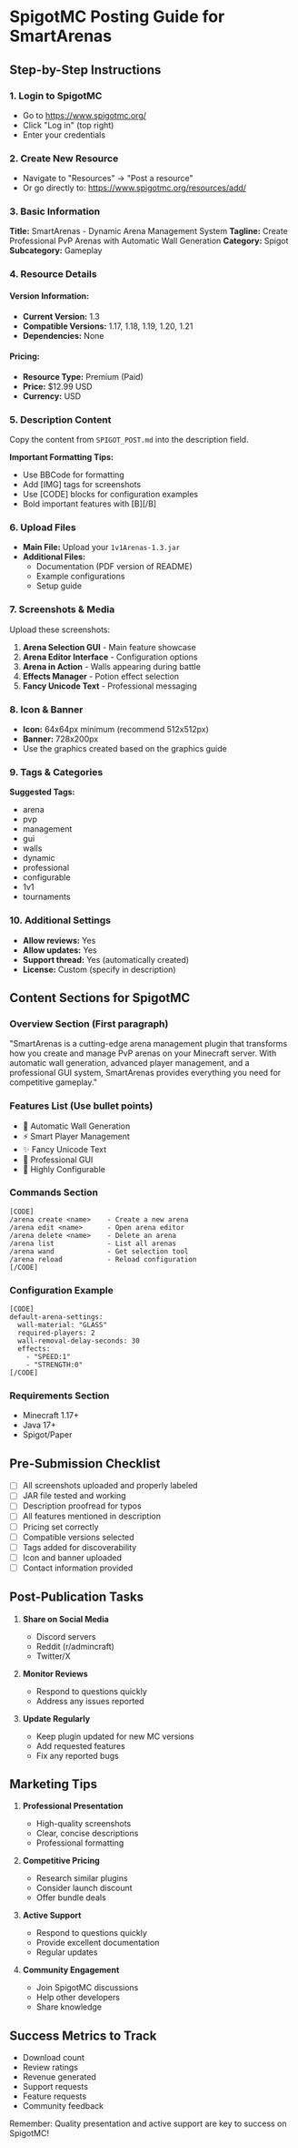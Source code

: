 # SpigotMC Posting Guide for SmartArenas

## Step-by-Step Instructions

### 1. Login to SpigotMC
- Go to https://www.spigotmc.org/
- Click "Log in" (top right)
- Enter your credentials

### 2. Create New Resource
- Navigate to "Resources" → "Post a resource"
- Or go directly to: https://www.spigotmc.org/resources/add/

### 3. Basic Information
**Title:** SmartArenas - Dynamic Arena Management System
**Tagline:** Create Professional PvP Arenas with Automatic Wall Generation
**Category:** Spigot
**Subcategory:** Gameplay

### 4. Resource Details

#### Version Information:
- **Current Version:** 1.3
- **Compatible Versions:** 1.17, 1.18, 1.19, 1.20, 1.21
- **Dependencies:** None

#### Pricing:
- **Resource Type:** Premium (Paid)
- **Price:** $12.99 USD
- **Currency:** USD

### 5. Description Content
Copy the content from `SPIGOT_POST.md` into the description field.

**Important Formatting Tips:**
- Use BBCode for formatting
- Add [IMG] tags for screenshots
- Use [CODE] blocks for configuration examples
- Bold important features with [B][/B]

### 6. Upload Files
- **Main File:** Upload your `1v1Arenas-1.3.jar`
- **Additional Files:**
  - Documentation (PDF version of README)
  - Example configurations
  - Setup guide

### 7. Screenshots & Media
Upload these screenshots:
1. **Arena Selection GUI** - Main feature showcase
2. **Arena Editor Interface** - Configuration options
3. **Arena in Action** - Walls appearing during battle
4. **Effects Manager** - Potion effect selection
5. **Fancy Unicode Text** - Professional messaging

### 8. Icon & Banner
- **Icon:** 64x64px minimum (recommend 512x512px)
- **Banner:** 728x200px
- Use the graphics created based on the graphics guide

### 9. Tags & Categories
**Suggested Tags:**
- arena
- pvp
- management
- gui
- walls
- dynamic
- professional
- configurable
- 1v1
- tournaments

### 10. Additional Settings
- **Allow reviews:** Yes
- **Allow updates:** Yes
- **Support thread:** Yes (automatically created)
- **License:** Custom (specify in description)

## Content Sections for SpigotMC

### Overview Section (First paragraph)
"SmartArenas is a cutting-edge arena management plugin that transforms how you create and manage PvP arenas on your Minecraft server. With automatic wall generation, advanced player management, and a professional GUI system, SmartArenas provides everything you need for competitive gameplay."

### Features List (Use bullet points)
- 🧱 Automatic Wall Generation
- ⚡ Smart Player Management
- ✨ Fancy Unicode Text
- 🎨 Professional GUI
- 🔧 Highly Configurable

### Commands Section
```
[CODE]
/arena create <name>    - Create a new arena
/arena edit <name>      - Open arena editor
/arena delete <name>    - Delete an arena
/arena list             - List all arenas
/arena wand             - Get selection tool
/arena reload           - Reload configuration
[/CODE]
```

### Configuration Example
```
[CODE]
default-arena-settings:
  wall-material: "GLASS"
  required-players: 2
  wall-removal-delay-seconds: 30
  effects:
    - "SPEED:1"
    - "STRENGTH:0"
[/CODE]
```

### Requirements Section
- Minecraft 1.17+
- Java 17+
- Spigot/Paper

## Pre-Submission Checklist

- [ ] All screenshots uploaded and properly labeled
- [ ] JAR file tested and working
- [ ] Description proofread for typos
- [ ] All features mentioned in description
- [ ] Pricing set correctly
- [ ] Compatible versions selected
- [ ] Tags added for discoverability
- [ ] Icon and banner uploaded
- [ ] Contact information provided

## Post-Publication Tasks

1. **Share on Social Media**
   - Discord servers
   - Reddit (r/admincraft)
   - Twitter/X

2. **Monitor Reviews**
   - Respond to questions quickly
   - Address any issues reported

3. **Update Regularly**
   - Keep plugin updated for new MC versions
   - Add requested features
   - Fix any reported bugs

## Marketing Tips

1. **Professional Presentation**
   - High-quality screenshots
   - Clear, concise descriptions
   - Professional formatting

2. **Competitive Pricing**
   - Research similar plugins
   - Consider launch discount
   - Offer bundle deals

3. **Active Support**
   - Respond to questions quickly
   - Provide excellent documentation
   - Regular updates

4. **Community Engagement**
   - Join SpigotMC discussions
   - Help other developers
   - Share knowledge

## Success Metrics to Track

- Download count
- Review ratings
- Revenue generated
- Support requests
- Feature requests
- Community feedback

Remember: Quality presentation and active support are key to success on SpigotMC!